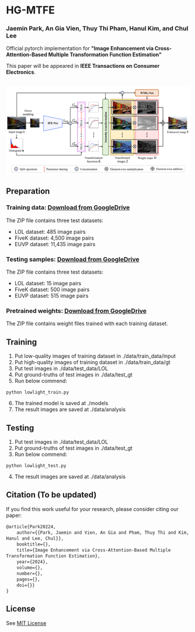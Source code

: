 # HG-MTFE

### Jaemin Park, An Gia Vien, Thuy Thi Pham, Hanul Kim, and Chul Lee
Official pytorch implementation for **"Image Enhancement via Cross-Attention-Based Multiple Transformation Function Estimation"**

This paper will be appeared in **IEEE Transactions on Consumer Electronics**.


<p float="left">
  &emsp;&emsp; <img src="overview.PNG" width="800" />
</p>

## Preparation
### Training data: [Download from GoogleDrive](https://drive.google.com/file/d/1jekxUtXmcU79DfnyTMbLEUm9y6vQwuVU/view?usp=sharing)
The ZIP file contains three test datasets:
- LOL dataset: 485 image pairs
- FiveK dataset: 4,500 image pairs
- EUVP dataset: 11,435 image pairs

### Testing samples: [Download from GoogleDrive](https://drive.google.com/file/d/1bnmfDTkcK-Sq2KGIWnv9QmEZUWyHg4x5/view?usp=sharing)
The ZIP file contains three test datasets:
- LOL dataset: 15 image pairs
- FiveK dataset: 500 image pairs
- EUVP dataset: 515 image pairs

### Pretrained weights: [Download from GoogleDrive](https://drive.google.com/file/d/1-GIGT_V3HjTYBCGvON8kjSWCFxWXWM-8/view?usp=sharing)
The ZIP file contains weight files trained with each training dataset.

## Training
1. Put low-quality images of training dataset in ./data/train_data/input
2. Put high-quality images of training dataset in ./data/train_data/gt
3. Put test images in ./data/test_data/LOL
4. Put ground-truths of test images in ./data/test_gt
5. Run below commend:
```
python lowlight_train.py
```
6. The trained model is saved at ./models
7. The result images are saved at ./data/analysis

## Testing
1. Put test images in ./data/test_data/LOL
2. Put ground-truths of test images in ./data/test_gt
3. Run below commend:
```
python lowlight_test.py
```
4. The result images are saved at ./data/analysis

## Citation (To be updated)
If you find this work useful for your research, please consider citing our paper:
```
@article{Park20224,
    author={{Park, Jaemin and Vien, An Gia and Pham, Thuy Thi and Kim, Hanul and Lee, Chul}},
    booktitle={},
    title={Image Enhancement via Cross-Attention-Based Multiple Transformation Function Estimation}, 
    year={2024},
    volume={},
    number={},
    pages={},
    doi={}}
}
```

## License
See [MIT License](https://github.com/PJaemin/MTFE/blob/main/LICENSE)


